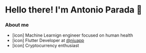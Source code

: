 # Hello there! I'm Antonio Parada 👋

### About me
- [icon] Machine Learnign engineer focused on human health
- [icon] Flutter Developer at [@niuapp](https://www.niuapp.io/sv)
- [icon] Cryptocurrency enthusiast
